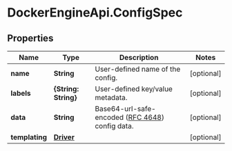 # DockerEngineApi.ConfigSpec

## Properties

Name | Type | Description | Notes
------------ | ------------- | ------------- | -------------
**name** | **String** | User-defined name of the config. | [optional] 
**labels** | **{String: String}** | User-defined key/value metadata. | [optional] 
**data** | **String** | Base64-url-safe-encoded ([RFC 4648](https://tools.ietf.org/html/rfc4648#section-5)) config data.  | [optional] 
**templating** | [**Driver**](Driver.md) |  | [optional] 


